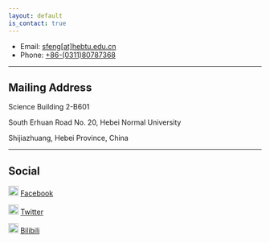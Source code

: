 ```yaml
---
layout: default
is_contact: true
---
```


* Email: [sfeng[at]hebtu.edu.cn](mailto:sfeng[at]hebtu.edu.cn)
* Phone: [+86-(0311)80787368](tel:+86-(0311)80787368)

---

## Mailing Address
Science Building 2-B601

South Erhuan Road No. 20, Hebei Normal University

Shijiazhuang, Hebei Province, China

---

## Social

<img src="https://cdn.jsdelivr.net/npm/simple-icons@6.3.0/icons/facebook.svg" width=20px> [Facebook](#)

<img src="https://cdn.jsdelivr.net/npm/simple-icons@6.3.0/icons/twitter.svg" width=20px> [Twitter](#)

<img src="https://cdn.jsdelivr.net/npm/simple-icons@6.3.0/icons/bilibili.svg" width=20px> [Bilibili]()
